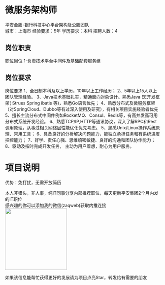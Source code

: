 # 微服务架构师
平安金服-银行科技中心平台架构及公服团队  
城市：上海市 经验要求：5年 学历要求：本科  招聘人数：4

## 岗位职责
职位岗位
   1-负责技术平台中间件及基础配套服务组

## 岗位要求
岗位要求
   1、全日制本科及以上学历，10年以上工作经历；
   2、5年以上15人以上团队管理经验。
   3、Java技术基础扎实，精通面向对象设计。熟悉Java EE开发框架( Strues Spring ibatis 等)，熟悉Go语言优先；
   4、熟悉分布式及微服务框架（对SpringCloud、Dubbo等有过深入使用及研究），有相关项目实施经验者优先
   5、擅长主流分布式中间件例如RocketMQ、Consul、Redis等，有高并发高可用分布式系统开发经验。
   6、熟悉TCP/IP,HTTP等通讯协议，深入了解RPC和Rest调用原理，从事过相关网络层性能优化优先考虑。
   5、熟悉Unix/Linux操作系统原理、常用工具；
   6、具备良好的分析解决问题能力，能独立承担任务和有系统进度把控能力；
   7、好学、责任心强、思维缜密敏捷、良好的沟通和团队协作能力；
   8、驱动及按时完成开发任务， 主动为用户着想，耐心为用户服务。

# 项目说明

优势：免打扰，无需开放简历

本人非猎头，非人事，纯IT同事分享内部推荐职位，每天更新平安集团2个月内发的IT职位  
感兴趣的你可以添加我的微信(zaqweb)获取内推连接  
<img src="https://github.com/zaqweb/PA-IT-JOBS/blob/master/WechatICode.jpeg"  height="200" width="200">

如果该信息能帮忙获得更好的发展请为项目点亮Star，转发给有需要的朋友




